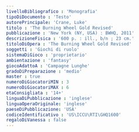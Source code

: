```yaml
--- 
livelloBibliografico : 'Monografia' 
tipoDiDocumento : 'Testo' 
autorePrincipale: 'Crane, Luke' 
titolo : 'The Burning Wheel Gold Revised' 
pubblicazione : 'New York (NY, USA) : BWHQ, 2011' 
descrizioneFisica : '600 p. : ill., b/n ; 23 cm.' 
titoloDiOpera : 'The Burning Wheel Gold Revised' 
soggetti : 'Giochi di ruolo' 
sistemaDiGioco : 'proprietario' 
ambientazione : 'fantasy' 
giocoAdattoA : 'Campagne Lunghe' 
gradoDiPreparazione : 'medio' 
master : true 
numeroDiGiocatoriMIN : 3 
numeroDiGiocatoriMAX : 6 
etaConsigliata : '14+' 
linguaDiPubblicazione : 'inglese' 
linguaOperaOriginale: 'inglese' 
paeseDiPubblicazione: 'USA' 
codiceIdentificativo : 'US\ICCU\RTI\GHQ1600'
regaloDiVanessa : false
---
```

